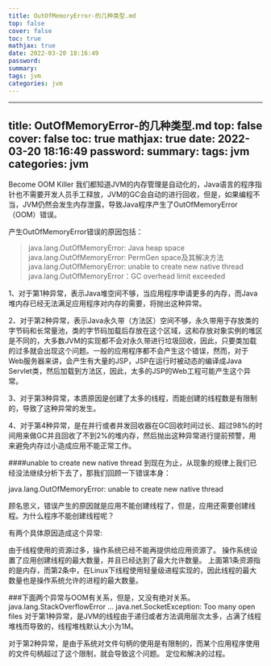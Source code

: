 ```yaml
---
title: OutOfMemoryError-的几种类型.md
top: false
cover: false
toc: true
mathjax: true
date: 2022-03-20 18:16:49
password:
summary:
tags: jvm
categories: jvm
---
```

---
title: OutOfMemoryError-的几种类型.md
top: false
cover: false
toc: true
mathjax: true
date: 2022-03-20 18:16:49
password:
summary:
tags: jvm
categories: jvm
---
Become OOM Killer
我们都知道JVM的内存管理是自动化的，Java语言的程序指针也不需要开发人员手工释放，JVM的GC会自动的进行回收，但是，如果编程不当，JVM仍然会发生内存泄露，导致Java程序产生了OutOfMemoryError（OOM）错误。

产生OutOfMemoryError错误的原因包括：

>java.lang.OutOfMemoryError: Java heap space
java.lang.OutOfMemoryError: PermGen space及其解决方法
java.lang.OutOfMemoryError: unable to create new native thread
java.lang.OutOfMemoryError：GC overhead limit exceeded

1、对于第1种异常，表示Java堆空间不够，当应用程序申请更多的内存，而Java堆内存已经无法满足应用程序对内存的需要，将抛出这种异常。

2、对于第2种异常，表示Java永久带（方法区）空间不够，永久带用于存放类的字节码和长常量池，类的字节码加载后存放在这个区域，这和存放对象实例的堆区是不同的，大多数JVM的实现都不会对永久带进行垃圾回收，因此，只要类加载的过多就会出现这个问题。一般的应用程序都不会产生这个错误，然而，对于Web服务器来讲，会产生有大量的JSP，JSP在运行时被动态的编译成Java Servlet类，然后加载到方法区，因此，太多的JSP的Web工程可能产生这个异常。

3、对于第3种异常，本质原因是创建了太多的线程，而能创建的线程数是有限制的，导致了这种异常的发生。

4、对于第4种异常，是在并行或者并发回收器在GC回收时间过长、超过98%的时间用来做GC并且回收了不到2%的堆内存，然后抛出这种异常进行提前预警，用来避免内存过小造成应用不能正常工作。

####unable to create new native thread
到现在为止，从现象的规律上我们已经没法继续分析下去了，那我们回顾一下错误本身：

java.lang.OutOfMemoryError: unable to create new native thread

顾名思义，错误产生的原因就是应用不能创建线程了，但是，应用还需要创建线程。为什么程序不能创建线程呢？

有两个具体原因造成这个异常:

由于线程使用的资源过多，操作系统已经不能再提供给应用资源了。
操作系统设置了应用创建线程的最大数量，并且已经达到了最大允许数量。
上面第1条资源指的是内存，而第2条中，在Linux下线程使用轻量级进程实现的，因此线程的最大数量也是操作系统允许的进程的最大数量。

###下面两个异常与OOM有关系，但是，又没有绝对关系。
java.lang.StackOverflowError ...
java.net.SocketException: Too many open files
对于第1种异常，是JVM的线程由于递归或者方法调用层次太多，占满了线程堆栈而导致的，线程堆栈默认大小为1M。

对于第2种异常，是由于系统对文件句柄的使用是有限制的，而某个应用程序使用的文件句柄超过了这个限制，就会导致这个问题。
定位和解决的过程。
